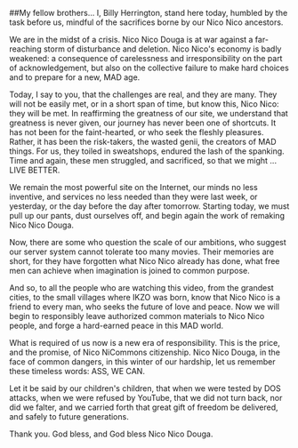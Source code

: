 ##My fellow brothers...
I, Billy Herrington, stand here today, humbled by the task before us, mindful of the sacrifices borne by our Nico Nico ancestors.

We are in the midst of a crisis. Nico Nico Douga is at war against a far-reaching storm of disturbance and deletion. Nico Nico's economy is badly weakened: a consequence of carelessness and irresponsibility on the part of acknowledgement, but also on the collective failure to make hard choices and to prepare for a new, MAD age.

Today, I say to you, that the challenges are real, and they are many. They will not be easily met, or in a short span of time, but know this, Nico Nico: they will be met. In reaffirming the greatness of our site, we understand that greatness is never given, our journey has never been one of shortcuts. It has not been for the faint-hearted, or who seek the fleshly pleasures. Rather, it has been the risk-takers, the wasted genii, the creators of MAD things. For us, they toiled in sweatshops, endured the lash of the spanking. Time and again, these men struggled, and sacrificed, so that we might ... LIVE BETTER.

We remain the most powerful site on the Internet, our minds no less inventive, and services no less needed than they were last week, or yesterday, or the day before the day after tomorrow. Starting today, we must pull up our pants, dust ourselves off, and begin again the work of remaking Nico Nico Douga.

Now, there are some who question the scale of our ambitions, who suggest our server system cannot tolerate too many movies. Their memories are short, for they have forgotten what Nico Nico already has done, what free men can achieve when imagination is joined to common purpose.

And so, to all the people who are watching this video, from the grandest cities, to the small villages where IKZO was born, know that Nico Nico is a friend to every man, who seeks the future of love and peace. Now we will begin to responsibly leave authorized common materials to Nico Nico people, and forge a hard-earned peace in this MAD world.

What is required of us now is a new era of responsibility. This is the price, and the promise, of Nico NiCommons citizenship. Nico Nico Douga, in the face of common dangers, in this winter of our hardship, let us remember these timeless words: ASS, WE CAN.

Let it be said by our children's children, that when we were tested by DOS attacks, when we were refused by YouTube, that we did not turn back, nor did we falter, and we carried forth that great gift of freedom be delivered, and safely to future generations.

Thank you. God bless, and God bless Nico Nico Douga.
